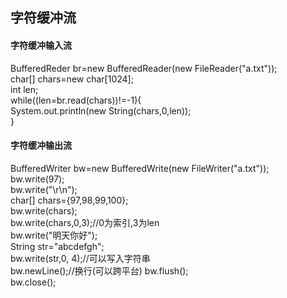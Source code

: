 ## 字符缓冲流
#### 字符缓冲输入流 
BufferedReder br=new BufferedReader(new FileReader("a.txt"));  
char[] chars=new char[1024];  
int len;  
while((len=br.read(chars))!=-1){   
  System.out.println(new String(chars,0,len));  
}  
#### 字符缓冲输出流
BufferedWriter bw=new BufferedWrite(new FileWriter("a.txt"));    
bw.write(97);    
bw.write("\r\n");  
char[] chars={97,98,99,100};  
bw.write(chars);  
bw.write(chars,0,3);//0为索引,3为len     
bw.write("明天你好");  
String str="abcdefgh";  
bw.write(str,0,  4);//可以写入字符串  
bw.newLine();//换行(可以跨平台)
bw.flush();  
bw.close();  
